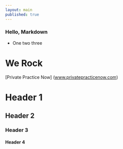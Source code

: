 ```yaml
---
layout: main
published: true
---
```


### Hello, Markdown

* One two three


# We Rock
[Private Practice Now] (www.privatepracticenow.com)

# Header 1
## Header 2
### Header 3
#### Header 4
